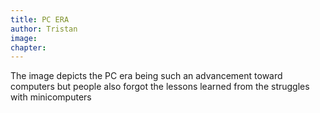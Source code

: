 ```yaml
---
title: PC ERA  
author: Tristan
image: 
chapter: 
---
```

The image depicts the PC era being such an advancement toward computers but people also forgot the lessons learned from the struggles with minicomputers 
